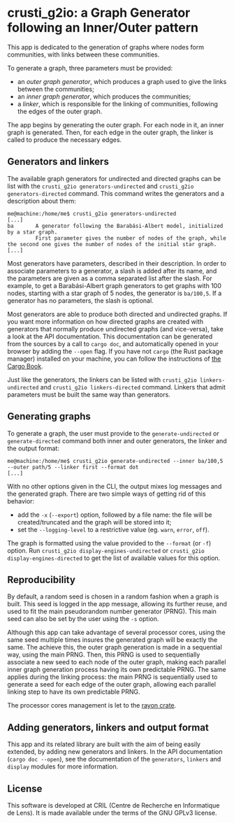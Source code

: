 # crusti_g2io: a Graph Generator following an Inner/Outer pattern

This app is dedicated to the generation of graphs where nodes form communities, with links between these communities.

To generate a graph, three parameters must be provided:
  - an _outer graph generator_, which produces a graph used to give the links between the communities;
  - an _inner graph generator_, which produces the communities;
  - a _linker_, which is responsible for the linking of communities, following the edges of the outer graph.

The app begins by generating the outer graph.
For each node in it, an inner graph is generated.
Then, for each edge in the outer graph, the linker is called to produce the necessary edges.

## Generators and linkers

The available graph generators for undirected and directed graphs can be list with the `crusti_g2io generators-undirected` and `crusti_g2io generators-directed` command.
This command writes the generators and a description about them:

```text
me@machine:/home/me$ crusti_g2io generators-undirected
[...]
ba       A generator following the Barabási-Albert model, initialized by a star graph.
         First parameter gives the number of nodes of the graph, while the second one gives the number of nodes of the initial star graph.
[...]
```

Most generators have parameters, described in their description.
In order to associate parameters to a generator, a slash is added after its name, and the parameters are given as a comma separated list after the slash.
For example, to get a Barabási-Albert graph generators to get graphs with 100 nodes, starting with a star graph of 5 nodes, the generator is `ba/100,5`.
If a generator has no parameters, the slash is optional.

Most generators are able to produce both directed and undirected graphs.
If you want more information on how directed graphs are created with generators that normally produce undirected graphs (and vice-versa), take a look at the API documentation.
This documentation can be generated from the sources by a call to `cargo doc`, and automatically opened in your browser by adding the `--open` flag.
If you have not `cargo` (the Rust package manager) installed on your machine, you can follow the instructions of [the Cargo Book](https://doc.rust-lang.org/cargo/getting-started/installation.html).

Just like the generators, the linkers can be listed with `crusti_g2io linkers-undirected` and `crusti_g2io linkers-directed` command.
Linkers that admit parameters must be built the same way than generators.

## Generating graphs

To generate a graph, the user must provide to the `generate-undirected` or `generate-directed` command both inner and outer generators, the linker and the output format:

```text
me@machine:/home/me$ crusti_g2io generate-undirected --inner ba/100,5 --outer path/5 --linker first --format dot
[...]
```

With no other options given in the CLI, the output mixes log messages and the generated graph.
There are two simple ways of getting rid of this behavior:

* add the `-x` (`--export`) option, followed by a file name: the file will be created/truncated and the graph will be stored into it;
* set the `--logging-level` to a restrictive value (eg. `warn`, `error`, `off`).

The graph is formatted using the value provided to the `--format` (or `-f`) option.
Run `crusti_g2io display-engines-undirected` or `crusti_g2io display-engines-directed` to get the list of available values for this option.

## Reproducibility

By default, a random seed is chosen in a random fashion when a graph is built.
This seed is logged in the app message, allowing its further reuse, and used to fit the main pseudorandom number generator (PRNG). This main seed can also be set by the user using the `-s` option.

Although this app can take advantage of several processor cores, using the same seed multiple times insures the generated graph will be exactly the same. The achieve this, the outer graph generation is made in a sequential way, using the main PRNG. Then, this PRNG is used to sequentially associate a new seed to each node of the outer graph, making each parallel inner graph generation process having its own predictable PRNG. The same applies during the linking process: the main PRNG is sequentially used to generate a seed for each edge of the outer graph, allowing each parallel linking step to have its own predictable PRNG.

The processor cores management is let to the [rayon crate](https://crates.io/crates/rayon).

## Adding generators, linkers and output format

This app and its related library are built with the aim of being easily extended, by adding new generators and linkers. In the API documentation (`cargo doc --open`), see the documentation of the `generators`, `linkers` and `display` modules for more information.

## License

This software is developed at CRIL (Centre de Recherche en Informatique de Lens).
It is made available under the terms of the GNU GPLv3 license.
